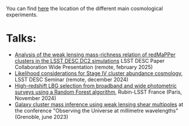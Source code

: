 You can find [here](https://raw.githubusercontent.com/payerne/payerne.github.io/main/images/cosmo_experiment_map.png) the location of the different main cosmological experiments.

# Talks:
- [Analysis of the weak lensing mass-richness relation of redMaPPer clusters in the LSST DESC DC2 simulations](https://github.com/payerne/payerne.github.io/talks/DESC_CL_DC2_paper_CWP.pdf) LSST DESC Paper Collaboration Wide Presentation (remote, february 2025)
- [Likelihood considerations for Stage IV cluster abundance cosmology](https://github.com/payerne/payerne.github.io/talks/desc_seminar2024.pdf), LSST DESC Seminar (remote, december 2024)
- [High-redshift LBG selection from broadband and wide photometric surveys using a Random Forest algorithm](https://github.com/payerne/payerne.github.io/talks/rubin_lsst_france2023.pdf), Rubin-LSST France (Paris, November 2024)
- [Galaxy cluster mass inference using weak lensing shear multipoles](https://payerne.github.io/talks/CPayerne2023_mmUniverse.pdf) at the conference "Observing the Universe at millimetre wavelengths" (Grenoble, june 2023)
